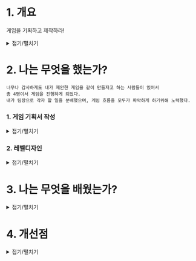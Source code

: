 # 1. 개요

게임을 기획하고 제작하라!

<details>
<summary>접기/펼치기</summary>

```
누구나 쉽게 즐길 수 있는 소울라이크 게임.
바로 소울라이트 게임을 만들자!
```
![image](https://github.com/JM94Ent/TIL-WIL/assets/143363550/95091a4f-1ee2-46e6-a3fc-9ca20c456989)

</details>


# 2. 나는 무엇을 했는가?
```
너무나 감사하게도 내가 제안한 게임을 같이 만들자고 하는 사람들이 있어서
총 4명이서 게임을 진행하게 되었다.
내가 팀장으로 각자 할 일을 분배했으며, 게임 흐름을 모두가 파악하게 하기위해 노력했다.
```
### 1. 게임 기획서 작성
<details>
<summary>접기/펼치기</summary>

```
내가 좋아하는 소울라이크 게임을 더 많은 사람들이 즐기기를 바랬다.
그래서 소울라이크 게임을 좀 더 가볍게 만든 "소울라이트" 게임을 만들기로 했다.

게임 기획서를 다음과 같이 정리했다.

1. 게임 제목
  게임을 상징적으로 잘 설명할 수 있는 제목을 함축적으로 작성
    [WAKE] 기억상실에 걸린 주인공이 기억을 찾아서 깨어나는 걸 함축적으로 나타낸다.

2. 기획의도
  해당 게임을 왜 기획하게 되었는지에 대한 내용을 기재한다. 게임 제작 동기와 타당성을 부여
    어렵고 힘든 게임이라는 소울라이크 게임에 대한 인식 때문에 시작도 안하는 사람들이 좀 더 편하게 다가갈 수 있는 게임 제작

3. 콘셉트
  게임이 전달하고자 하는 개념을 한 줄로 요약한다. 소비자들에게 게임을 각인 시키는 효과로 추후 마케팅 도구로 이용
    누구나 쉽게 즐길 수 있는 소울라이트 게임을 만들자.

4. 주요 플랫폼
  게임을 플레이하기 위해 갖추어야 할 시스템과 최소, 권장 사양을 기재한다.
    아직 미정

5. 이용 대상자
  게임을 주로 이용할 타깃 사용자층을 기재
    소울라이크를 좋아하는 사람, 이제 시작해볼려고 하는 사람

6. 게임 특징
  타 게임과 확연히 드러나는 차이점을 설명할 수 있어야 한다.
    가드가 없고 회피 위주로 플레이하며, 패링 게이지를 쌓아 적의 공격을 흘리고 강력한 공격을 하는 것

7. 세계관 및 줄거리 설정
  초기 기획 단계에서 필수 요소는 아니지만 스토리가 주 컨텐츠인 게임은 간단한 설정을 기재해주는 것이 좋다.
    현대, 기괴한 연쇄 살인 사건이 계속해서 일어나 경찰이 대대적으로 살인마를 잡기 위해 눈을 밝히고 있을 때
    한 형사의 활약으로 살인마의 집을 특정하게 된다.

    이 덕분에 납치 감금되어 있었던 사람들을 구조하지만 살인마는 찾지 못한다.
    사람들은 약물 때문에 기억이 제거되어 자신이 누군지도 알 수 없는 상태였다.
    형사는 마지막으로 깨어난 주인공에게 단서를 찾기 위해 조사를 시작하는데...

8. 캐릭터 및 배경
  게임에 등장하는 핵심 캐릭터에 대해 간략하게 설정한다.
    주인공
    연쇄 살인마의 피해자가 될 뻔한 사람 중 한명
    경찰의 추적으로 연쇄 살인마의 집에서 발견되어 구조되었다.
    그곳에 같이 감금된 사람들과 마찬가지로 기억을 잃은 상태
    형사가 단서를 찾기 위해 도움을 요청하고 기억을 하나씩 되찾아 가게 되는데...

9. 기본 구성
  게임의 기본적인 룰, 조작방법, 기본화면 구성 등에 대해 기재한다.
    체력(목숨), 패링 게이지, 스태미나(정신력), 상태창, 무기

10. 콘텐츠 구성
  콘텐츠의 전체 흐름을 기재한 순환구조도, 콘텐츠의 종류에 대해 기재한다.
    순환 구조:필드 탐험>전투>보스
```
![image](https://github.com/JM94Ent/TIL-WIL/assets/143363550/2c66ccaa-c601-4ccb-8eed-0dc3f1f754e0)

</details>

### 2. 레벨디자인
<details>
<summary>접기/펼치기</summary>

```

```
</details>

# 3. 나는 무엇을 배웠는가?

<details>
<summary>접기/펼치기</summary>

```

```
</details>

# 4. 개선점

<details>
<summary>접기/펼치기</summary>

```

```
</details>


